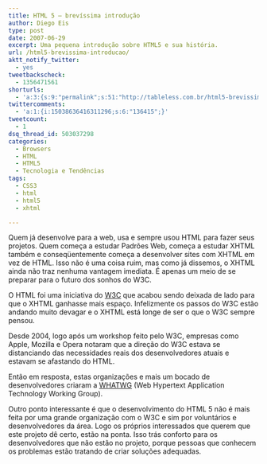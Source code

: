 ```yaml
---
title: HTML 5 – brevíssima introdução
author: Diego Eis
type: post
date: 2007-06-29
excerpt: Uma pequena introdução sobre HTML5 e sua história.
url: /html5-brevissima-introducao/
aktt_notify_twitter:
  - yes
tweetbackscheck:
  - 1356471561
shorturls:
  - 'a:3:{s:9:"permalink";s:51:"http://tableless.com.br/html5-brevissima-introducao";s:7:"tinyurl";s:26:"http://tinyurl.com/3vt4z2m";s:4:"isgd";s:19:"http://is.gd/6LvH7a";}'
twittercomments:
  - 'a:1:{i:15038636416311296;s:6:"136415";}'
tweetcount:
  - 1
dsq_thread_id: 503037298
categories:
  - Browsers
  - HTML
  - HTML5
  - Tecnologia e Tendências
tags:
  - CSS3
  - html
  - html5
  - xhtml

---
```

Quem já desenvolve para a web, usa e sempre usou HTML para fazer seus projetos. Quem começa a estudar Padrões Web, começa a estudar XHTML também e conseqüentemente começa a desenvolver sites com XHTML em vez de HTML. Isso não é uma coisa ruim, mas como já dissemos, o XHTML ainda não traz nenhuma vantagem imediata. É apenas um meio de se preparar para o futuro dos sonhos do W3C.

O HTML foi uma iniciativa do [W3C][1] que acabou sendo deixada de lado para que o XHTML ganhasse mais espaço. Infelizmente os passos do W3C estão andando muito devagar e o XHTML está longe de ser o que o W3C sempre pensou.

Desde 2004, logo após um workshop feito pelo W3C, empresas como Apple, Mozilla e Opera notaram que a direção do W3C estava se distanciando das necessidades reais dos desenvolvedores atuais e estavam se afastando do HTML.
  
Então em resposta, estas organizações e mais um bocado de desenvolvedores criaram a [WHATWG][2] (Web Hypertext Application Technology Working Group).

Outro ponto interessante é que o desenvolvimento do HTML 5 não é mais feita por uma grande organização com o W3C e sim por voluntários e desenvolvedores da área. Logo os próprios interessados que querem que este projeto dê certo, estão na ponta. Isso trás conforto para os desenvolvedores que não estão no projeto, porque pessoas que conhecem os problemas estão tratando de criar soluções adequadas.

 [1]: http://w3.org/
 [2]: http://www.whatwg.org/